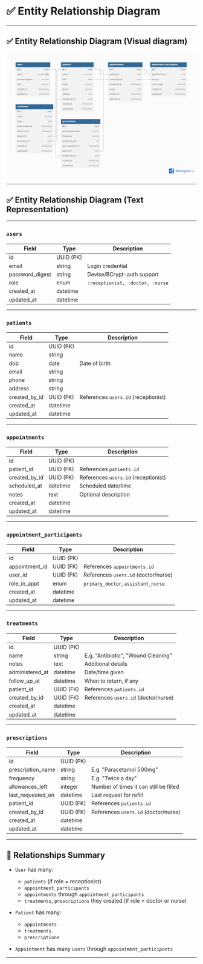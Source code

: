# ✅ Entity Relationship Diagram 

---

## ✅ Entity Relationship Diagram (Visual diagram)

![Database diagram](./db_diagram.png)

---

## ✅ Entity Relationship Diagram (Text Representation)

---

### `users`

| Field            | Type      | Description                      |
| ---------------- | --------- | -------------------------------- |
| id               | UUID (PK) |                                  |
| email            | string    | Login credential                 |
| password_digest  | string    | Devise/BCrypt-auth support       |
| role             | enum      | `:receptionist, :doctor, :nurse` |
| created_at       | datetime  |                                  |
| updated_at       | datetime  |                                  |

---

### `patients`

| Field           | Type      | Description                          |
| --------------- | --------- | ------------------------------------ |
| id              | UUID (PK) |                                      |
| name            | string    |                                      |
| dob             | date      | Date of birth                        |
| email           | string    |                                      |
| phone           | string    |                                      |
| address         | string    |                                      |
| created_by_id   | UUID (FK) | References `users.id` (receptionist) |
| created_at      | datetime  |                                      |
| updated_at      | datetime  |                                      |

---

### `appointments`

| Field           | Type      | Description                          |
| --------------- | --------- | ------------------------------------ |
| id              | UUID (PK) |                                      |
| patient_id      | UUID (FK) | References `patients.id`             |
| created_by_id   | UUID (FK) | References `users.id` (receptionist) |
| scheduled_at    | datetime  | Scheduled date/time                  |
| notes           | text      | Optional description                 |
| created_at      | datetime  |                                      |
| updated_at      | datetime  |                                      |

---

### `appointment_participants`

| Field           | Type      | Description                          |
| --------------- | --------- | ------------------------------------ |
| id              | UUID (PK) |                                      |
| appointment_id  | UUID (FK) | References `appointments.id`         |
| user_id         | UUID (FK) | References `users.id` (doctor/nurse) |
| role_in_appt    | enum      | `primary_doctor`, `assistant_nurse`  |
| created_at      | datetime  |                                      |
| updated_at      | datetime  |                                      |

---

### `treatments`

| Field            | Type      | Description                          |
| ---------------- | --------- | ------------------------------------ |
| id               | UUID (PK) |                                      |
| name             | string    | E.g. "Antibiotic", "Wound Cleaning"  |
| notes            | text      | Additional details                   |
| administered_at  | datetime  | Date/time given                      |
| follow_up_at     | datetime  | When to return, if any               |
| patient_id       | UUID (FK) | References `patients.id`             |
| created_by_id    | UUID (FK) | References `users.id` (doctor/nurse) |
| created_at       | datetime  |                                      |
| updated_at       | datetime  |                                      |

---

### `prescriptions`

| Field               | Type      | Description                            |
| ------------------- | --------- | -------------------------------------- |
| id                  | UUID (PK) |                                        |
| prescription_name   | string    | E.g. "Paracetamol 500mg"               |
| frequency           | string    | E.g. "Twice a day"                     |
| allowances_left     | integer   | Number of times it can still be filled |
| last_requested_on   | datetime  | Last request for refill                |
| patient_id          | UUID (FK) | References `patients.id`               |
| created_by_id       | UUID (FK) | References `users.id` (doctor/nurse)   |
| created_at          | datetime  |                                        |
| updated_at          | datetime  |                                        |

---

## 🧠 Relationships Summary 

* `User` has many:

  * `patients` (if role = receptionist)
  * `appointment_participants`
  * `appointments` through `appointment_participants`
  * `treatments`, `prescriptions` they created (if role = doctor or nurse)

* `Patient` has many:

  * `appointments`
  * `treatments`
  * `prescriptions`

* `Appointment` has many `users` through `appointment_participants`

---
